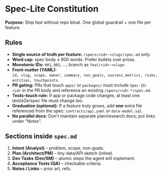# Spec-Lite Constitution

**Purpose:** Ship fast without repo bloat. One global guardrail + one file per feature.

## Rules

- **Single source of truth per feature:** `/specs/<id>-<slug>/spec.md` only.
- **Word cap:** spec body ≤ 900 words. Prefer bullets over prose.
- **Monotonic IDs:** `001`, `002`, …; branch as `feat/<id>-<slug>`.
- **Front-matter (YAML):**  
  `id, slug, scope, owner, summary, non_goals, success_metrics, risks, entities, touchpoints`.
- **PR gating:** PRs that touch `apps/` or `packages/` must include `Spec-ID: <id>` in the PR body and reference an existing `/specs/<id>-*/spec.md`.
- **Tests-touch rule:** If app or package code changes, at least one test/e2e/spec file must change too.
- **Graduation (optional):** If a feature truly grows, add **one** extra file referenced from the spec: `contracts/api.yaml` _or_ `data-model.sql`.
- **No parallel docs:** Don't maintain separate plan/research docs; put links under "Notes".

## Sections inside `spec.md`

1. **Intent (Analyst)** – problem, scope, non-goals.
2. **Plan (Architect/PM)** – tiny data/API sketch (inline).
3. **Dev Tasks (Dev/SM)** – atomic steps the agent will implement.
4. **Acceptance Tests (QA)** – checkable criteria.
5. **Notes / Links** – prior art, refs.

